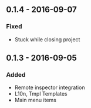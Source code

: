 ## 0.1.4 - 2016-09-07
### Fixed
- Stuck while closing project

## 0.1.3 - 2016-09-05
### Added
- Remote inspector integration
- L10n, Tmpl Templates
- Main menu items